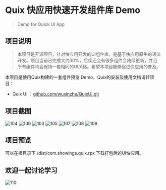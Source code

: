 # Quix 快应用快速开发组件库 Demo
> Demo for Quick UI App 

## 项目说明
> 本项目是开源项目，针对快应用开发的UI组件库，是基于快应用原生的语法开发。项目当前已完成大约30%，后续还会有很多组件会陆续更新，并且所有组件均会保持一套相同的UI风格。希望本项目能够促进快应用的普及。  

本项目是使用Quix构建的一套组件预览 Demo，Quix的安装及使用文档请转项目：
- Quix UI ：[github.com/wuxinzhe/QuixUI.git](https://github.com/wuxinzhe/QuixUI.git)

## 项目截图
![104](http://image.showings.com.cn/2-quix)
![106](http://image.showings.com.cn/1-quix)
![103](http://image.showings.com.cn/3-quix)
![105](http://image.showings.com.cn/4-quix)
![107](http://image.showings.com.cn/5-quix)
![108](http://image.showings.com.cn/6-quix)
![109](http://image.showings.com.cn/7-quix)

## 项目预览
可以在根目录下 /dist/com.showings.quix.rpx 下载打包后的UI快应用。

## 欢迎一起讨论学习
![110](http://image.showings.com.cn/tutoro-quix)
